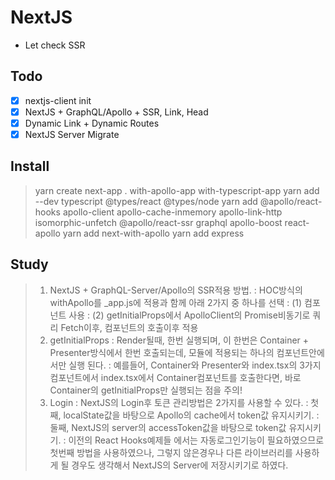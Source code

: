# NextJS
- Let check SSR

## Todo
- [x] nextjs-client init
- [x] NextJS + GraphQL/Apollo + SSR, Link, Head
- [x] Dynamic Link + Dynamic Routes
- [x] NextJS Server Migrate

## Install
> yarn create next-app . with-apollo-app with-typescript-app
> yarn add --dev typescript @types/react @types/node
> yarn add @apollo/react-hooks apollo-client apollo-cache-inmemory apollo-link-http isomorphic-unfetch @apollo/react-ssr graphql apollo-boost react-apollo
> yarn add next-with-apollo
> yarn add express

## Study
> 1. NextJS + GraphQL-Server/Apollo의 SSR적용 방법.
: HOC방식의 withApollo를 _app.js에 적용과 함께 아래 2가지 중 하나를 선택
: (1) <Query>컴포넌트 사용
: (2) getInitialProps에서 ApolloClient의 Promise비동기로 쿼리 Fetch이후, 컴포넌트의 호출이후 적용
> 2. getInitialProps
: Render될때, 한번 실행되며, 이 한번은  Container + Presenter방식에서 한번 호출되는데, 모듈에 적용되는 하나의 컴포넌트안에서만 실행 된다. 
: 예를들어, Container와 Presenter와 index.tsx의 3가지 컴포넌트에서 index.tsx에서 Container컴포넌트를 호출한다면, 바로 Container의 getInitialProps만 실행되는 점을 주의!
> 3. Login
: NextJS의 Login후 토큰 관리방법은 2가지를 사용할 수 있다.
: 첫째, localState값을 바탕으로 Apollo의 cache에서 token값 유지시키기.
: 둘째, NextJS의 server의 accessToken값을 바탕으로 token값 유지시키기.
: 이전의 React Hooks예제들 에서는 자동로그인기능이 필요하였으므로 첫번째 방법을 사용하였으나, 그렇지 않은경우나 다른 라이브러리를 사용하게 될 경우도 생각해서 NextJS의 Server에 저장시키기로 하였다.